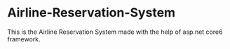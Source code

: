 # Airline-Reservation-System
This is the Airline Reservation System made with the help of asp.net core6 framework.
